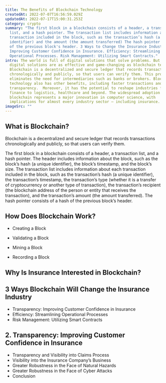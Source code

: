 ```yaml
---
title: The Benefits of Blockchain Technology
createdAt: 2022-07-07T16:56:59.029Z
updatedAt: 2022-07-17T15:00:31.253Z
category: crypto
summary: "The first block in a blockchain consists of a header, a transaction
  list, and a hash pointer. The transaction list includes information about each
  transaction included in the block, such as the transaction’s hash (a unique
  identifier) and the amount (the amount transferred) The hash pointer is a hash
  of the previous block's header. 3 Ways to Change the Insurance Industry:
  Improving Customer Confidence in Insurance. Efficiency: Streamlining
  Operational Processes. Risk Management: Utilizing Smart Contracts."
intro: The world is full of digital solutions that solve problems. But few
  digital solutions are as effective and game-changing as blockchain technology.
  Blockchain is a decentralized and secure ledger that records transactions
  chronologically and publicly, so that users can verify them. This process
  eliminates the need for intermediaries such as banks or brokers. Blockchain
  technology also has other benefits, including faster transactions and greater
  transparency.  Moreover, it has the potential to reshape industries from
  finance to logistics, healthcare and beyond. The widespread adoption of
  blockchain represents a major innovation in computer science, with
  implications for almost every industry sector — including insurance.
imageSrc: ""
---
```


## What is Blockchain?

Blockchain is a decentralized and secure ledger that records transactions chronologically and publicly, so that users can verify them.

The first block in a blockchain consists of a header, a transaction list, and a hash pointer. The header includes information about the block, such as the block’s hash (a unique identifier), the block’s timestamp, and the block’s size. The transaction list includes information about each transaction included in the block, such as the transaction’s hash (a unique identifier), the transaction’s timestamp, the transaction’s type (whether it is a transfer of cryptocurrency or another type of transaction), the transaction’s recipient (the blockchain address of the person or entity that receives the transaction), and the transaction’s amount (the amount transferred). The hash pointer consists of a hash of the previous block’s header.

## How Does Blockchain Work?

- Creating a Block

- Validating a Block

- Mining a Block

- Recording a Block

## Why Is Insurance Interested in Blockchain?

## 3 Ways Blockchain Will Change the Insurance Industry
- Transparency: Improving Customer Confidence in Insurance
- Efficiency: Streamlining Operational Processes
- Risk Management: Utilizing Smart Contracts

## 2. Transparency: Improving Customer Confidence in Insurance
- Transparency and Visibility into Claims Process
- Visibility into the Insurance Company’s Business
- Greater Robustness in the Face of Natural Hazards
- Greater Robustness in the Face of Cyber Attacks
- Conclusion
